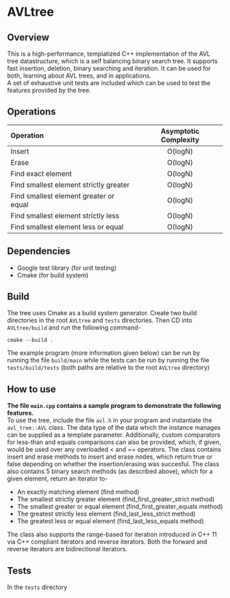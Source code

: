 # AVLtree

## Overview
This is a high-performance, templatized C++ implementation of the AVL tree datastructure, which is a self balancing binary search tree. It supports fast insertion, deletion, binary searching and iteration. It can be used for both, learning about AVL trees, and in applications.<br>
A set of exhaustive unit tests are included which can be used to test the features provided by the tree.

## Operations

| Operation                                 | Asymptotic Complexity     |
| :---                                      | :----:                    |
| Insert                                    | O(logN)                   |
| Erase                                     | O(logN)                   |
| Find exact element                        | O(logN)                   |
| Find smallest element strictly greater    | O(logN)                   |
| Find smallest element greater or equal    | O(logN)                   |
| Find smallest element strictly less       | O(logN)                   |
| Find smallest element less or equal       | O(logN)                   |
## Dependencies
* Google test library (for unit testing)
* Cmake (for build system)

## Build
The tree uses Cmake as a build system generator. Create two build directories in the root ```AVLtree``` and ```tests``` directories. Then CD into ```AVLtree/build``` and run the following command-

```cmake --build .```

The example program (more information given below) can be run by running the file ```build/main``` while the tests can be run by running the file ```tests/build/tests``` (both paths are relative to the root ```AVLtree``` directory)
## How to use
**The file ```main.cpp``` contains a sample program to demonstrate the following features.**
<br>
To use the tree, include the file ```avl.h``` in your program and instantiate the ```avl_tree::AVL``` class. The data type of the data which the instance manages can be supplied as a template parameter. Additionally, custom comparators for less-than and equals comparisons can also be provided, which, if given, would be used over any overloaded < and == operators.
The class contains insert and erase methods to insert and erase nodes, which return true or false depending on whether the insertion/erasing was succesful.
The class also contains 5 binary search methods (as described above), which for a given element, return an iterator to-
* An exactly matching element (find method)
* The smallest strictly greater element (find_first_greater_strict method)
* The smallest greater or equal element (find_first_greater_equals method)
* The greatest strictly less element (find_last_less_strict method)
* The greatest less or equal element (find_last_less_equals method)

The class also supports the range-based for iteration introduced in C++ 11 via C++ compliant iterators and reverse iterators. Both the forward and reverse iterators are bidirectional iterators.

## Tests
In the ```tests``` directory